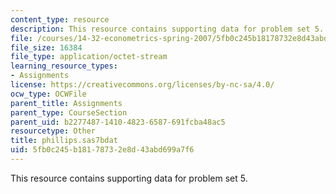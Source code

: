 ```yaml
---
content_type: resource
description: This resource contains supporting data for problem set 5.
file: /courses/14-32-econometrics-spring-2007/5fb0c245b18178732e8d43abd699a7f6_phillips.sas7bdat
file_size: 16384
file_type: application/octet-stream
learning_resource_types:
- Assignments
license: https://creativecommons.org/licenses/by-nc-sa/4.0/
ocw_type: OCWFile
parent_title: Assignments
parent_type: CourseSection
parent_uid: b2277487-1410-4823-6587-691fcba48ac5
resourcetype: Other
title: phillips.sas7bdat
uid: 5fb0c245-b181-7873-2e8d-43abd699a7f6
---
```

This resource contains supporting data for problem set 5.